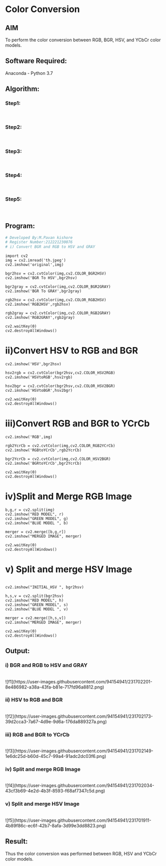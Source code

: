 # Color Conversion
## AIM
To perform the color conversion between RGB, BGR, HSV, and YCbCr color models.

## Software Required:
Anaconda - Python 3.7
## Algorithm:
### Step1:
<br>

### Step2:
<br>

### Step3:
<br>

### Step4:
<br>

### Step5:
<br>

## Program:
```python
# Developed By:M.Pavan kishore
# Register Number:212221230076
# i) Convert BGR and RGB to HSV and GRAY
```
```
import cv2
img = cv2.imread('th.jpeg')
cv2.imshow('original',img)

bgr2hsv = cv2.cvtColor(img,cv2.COLOR_BGR2HSV)
cv2.imshow('BGR To HSV',bgr2hsv)

bgr2gray = cv2.cvtColor(img,cv2.COLOR_BGR2GRAY)
cv2.imshow('BGR To GRAY',bgr2gray)

rgb2hsv = cv2.cvtColor(img,cv2.COLOR_RGB2HSV)
cv2.imshow('RGB2HSV',rgb2hsv)

rgb2gray = cv2.cvtColor(img,cv2.COLOR_RGB2GRAY)
cv2.imshow('RGB2GRAY',rgb2gray)

cv2.waitKey(0)
cv2.destroyAllWindows()
```




# ii)Convert HSV to RGB and BGR
```
cv2.imshow('HSV',bgr2hsv)

hsv2rgb = cv2.cvtColor(bgr2hsv,cv2.COLOR_HSV2RGB)
cv2.imshow('HSVtoRGB',hsv2rgb)

hsv2bgr = cv2.cvtColor(bgr2hsv,cv2.COLOR_HSV2BGR)
cv2.imshow('HSVtoBGR',hsv2bgr)

cv2.waitKey(0)
cv2.destroyAllWindows()
```




# iii)Convert RGB and BGR to YCrCb
```
cv2.imshow('RGB',img)

rgb2YcrCb = cv2.cvtColor(img,cv2.COLOR_RGB2YCrCb)
cv2.imshow('RGBtoYCrCb',rgb2YcrCb)

bgr2YcrCb = cv2.cvtColor(img,cv2.COLOR_HSV2BGR)
cv2.imshow('BGRtoYCrCb',bgr2YcrCb)

cv2.waitKey(0)
cv2.destroyAllWindows()
```



# iv)Split and Merge RGB Image
```
b,g,r = cv2.split(img)
cv2.imshow("RED MODEL", r)
cv2.imshow("GREEN MODEL", g)
cv2.imshow("BLUE MODEL ", b)

merger = cv2.merge([b,g,r])
cv2.imshow("MERGED IMAGE", merger)

cv2.waitKey(0)
cv2.destroyAllWindows()
```



# v) Split and merge HSV Image
```

cv2.imshow("INITIAL_HSV ", bgr2hsv)

h,s,v = cv2.split(bgr2hsv)
cv2.imshow("RED MODEL", h)
cv2.imshow("GREEN MODEL", s)
cv2.imshow("BLUE MODEL ", v)

merger = cv2.merge([h,s,v])
cv2.imshow("MERGED IMAGE", merger)

cv2.waitKey(0)
cv2.destroyAllWindows()
```




## Output:
### i) BGR and RGB to HSV and GRAY
<br>
![f1](https://user-images.githubusercontent.com/94154941/231702201-8e486982-a38a-43fa-b81e-717fd96a8812.png)

<br>

### ii) HSV to RGB and BGR
<br>
![f2](https://user-images.githubusercontent.com/94154941/231702173-39d2cca3-7a67-4d9e-9d6a-176da889327a.png)

<br>

### iii) RGB and BGR to YCrCb
<br>
![f3](https://user-images.githubusercontent.com/94154941/231702149-1e6dc25d-b60d-45c7-99a4-91adc2dc03f6.png)
<br>

### iv) Split and merge RGB Image
<br>
![f4](https://user-images.githubusercontent.com/94154941/231702034-43cf3b69-4e2d-4b3f-8593-f68af7347c5d.png)
<br>


### v) Split and merge HSV Image
<br>
![f5](https://user-images.githubusercontent.com/94154941/231701911-4b89f86c-ec6f-42b7-8afa-3d99e3dd8823.png)
<br>


## Result:
Thus the color conversion was performed between RGB, HSV and YCbCr color models.
